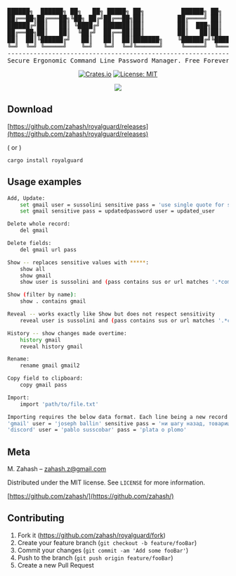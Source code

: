 <div align="center">

<pre>
██████╗  ██████╗ ██╗   ██╗ █████╗ ██╗          ██████╗ ██╗   ██╗ █████╗ ██████╗ ██████╗ 
██╔══██╗██╔═══██╗╚██╗ ██╔╝██╔══██╗██║         ██╔════╝ ██║   ██║██╔══██╗██╔══██╗██╔══██╗
██████╔╝██║   ██║ ╚████╔╝ ███████║██║         ██║  ███╗██║   ██║███████║██████╔╝██║  ██║
██╔══██╗██║   ██║  ╚██╔╝  ██╔══██║██║         ██║   ██║██║   ██║██╔══██║██╔══██╗██║  ██║
██║  ██║╚██████╔╝   ██║   ██║  ██║███████╗    ╚██████╔╝╚██████╔╝██║  ██║██║  ██║██████╔╝
╚═╝  ╚═╝ ╚═════╝    ╚═╝   ╚═╝  ╚═╝╚══════╝     ╚═════╝  ╚═════╝ ╚═╝  ╚═╝╚═╝  ╚═╝╚═════╝ 
----------------------------------------------------------------------------------------
Secure Ergonomic Command Line Password Manager. Free Forever. Made with ❤️ using 🦀
</pre>

[![Crates.io](https://img.shields.io/crates/v/royalguard.svg)](https://crates.io/crates/royalguard)
[![License: MIT](https://img.shields.io/badge/License-MIT-yellow.svg)](https://opensource.org/licenses/MIT)

<img src="demo.gif"/>

</div>

## Download

[https://github.com/zahash/royalguard/releases](https://github.com/zahash/royalguard/releases)

( or )

```
cargo install royalguard
```

## Usage examples

```sh
Add, Update:
    set gmail user = sussolini sensitive pass = 'use single quote for spaces' url = mail.google.sus
    set gmail sensitive pass = updatedpassword user = updated_user

Delete whole record: 
    del gmail

Delete fields: 
    del gmail url pass

Show -- replaces sensitive values with *****:
    show all
    show gmail
    show user is sussolini and (pass contains sus or url matches '.*com')

Show (filter by name):
    show . contains gmail

Reveal -- works exactly like Show but does not respect sensitivity
    reveal user is sussolini and (pass contains sus or url matches '.*com')

History -- show changes made overtime:
    history gmail
    reveal history gmail

Rename:
    rename gmail gmail2

Copy field to clipboard:
    copy gmail pass

Import:
    import 'path/to/file.txt'

Importing requires the below data format. Each line being a new record
'gmail' user = 'joseph ballin' sensitive pass = 'ни шагу назад, товарищи!'
'discord' user = 'pablo susscobar' pass = 'plata o plomo'
```

## Meta

M. Zahash – zahash.z@gmail.com

Distributed under the MIT license. See `LICENSE` for more information.

[https://github.com/zahash/](https://github.com/zahash/)

## Contributing

1. Fork it (<https://github.com/zahash/royalguard/fork>)
2. Create your feature branch (`git checkout -b feature/fooBar`)
3. Commit your changes (`git commit -am 'Add some fooBar'`)
4. Push to the branch (`git push origin feature/fooBar`)
5. Create a new Pull Request

